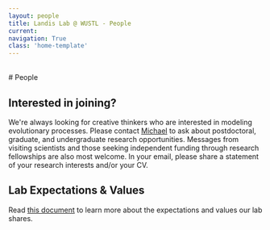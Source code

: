```yaml
---
layout: people
title: Landis Lab @ WUSTL - People
current: 
navigation: True
class: 'home-template'
---
```


<br>
# People

## Interested in joining?

We're always looking for creative thinkers who are interested in modeling evolutionary processes. Please contact [Michael](mailto:michael.landis@wustl.edu) to ask about postdoctoral, graduate, and undergraduate research opportunities. Messages from visiting scientists and those seeking independent funding through research fellowships are also most welcome. In your email, please share a statement of your research interests and/or your CV.

## Lab Expectations & Values

Read [this document](lab_overview.html) to learn more about the expectations and values our lab shares.
